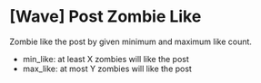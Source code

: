 # [Wave] Post Zombie Like
Zombie like the post by given minimum and maximum like count.
- min_like: at least X zombies will like the post
- max_like: at most Y zombies will like the post